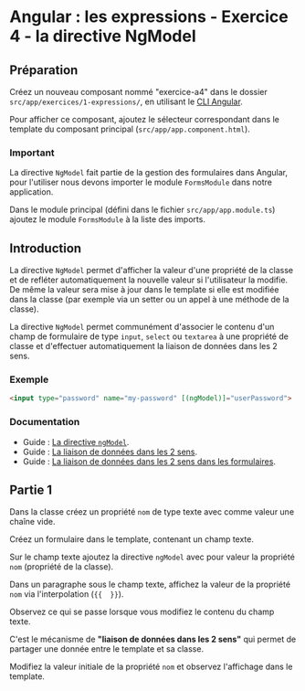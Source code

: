 # Angular : les expressions - Exercice 4 - la directive NgModel


## Préparation
Créez un nouveau composant nommé "exercice-a4" dans le dossier `src/app/exercices/1-expressions/`, en utilisant le [CLI Angular](https://angular.io/cli).

Pour afficher ce composant, ajoutez le sélecteur correspondant dans le template du composant principal (`src/app/app.component.html`).

### Important

La directive `NgModel` fait partie de la gestion des formulaires dans Angular, pour l'utiliser nous devons importer le module `FormsModule` dans notre application.

Dans le module principal (défini dans le fichier `src/app/app.module.ts`) ajoutez le module `FormsModule` à la liste des imports.


## Introduction

La directive `NgModel` permet d'afficher la valeur d'une propriété de la classe et de refléter automatiquement la nouvelle valeur si l'utilisateur la modifie. De même la valeur sera mise à jour dans le template si elle est modifiée dans la classe (par exemple via un setter ou un appel à une méthode de la classe).

La directive `NgModel` permet communément d'associer le contenu d'un champ de formulaire de type `input`, `select` ou `textarea` à une propriété de classe et d'effectuer automatiquement la liaison de données dans les 2 sens.

### Exemple
``` html
<input type="password" name="my-password" [(ngModel)]="userPassword">
```

### Documentation
- Guide : [La directive `ngModel`](https://angular.io/guide/template-syntax#ngModel).
- Guide : [La liaison de données dans les 2 sens](https://angular.io/guide/template-syntax#two-way-binding-).
- Guide : [La liaison de données dans les 2 sens dans les formulaires](https://angular.io/guide/forms#two-way-data-binding-with-ngmodel).


## Partie 1
Dans la classe créez un propriété `nom` de type texte avec comme valeur une chaîne vide.

Créez un formulaire dans le template, contenant un champ texte.

Sur le champ texte ajoutez la directive `ngModel` avec pour valeur la propriété `nom` (propriété de la classe).

Dans un paragraphe sous le champ texte, affichez la valeur de la propriété `nom` via l'interpolation (`{{  }}`).

Observez ce qui se passe lorsque vous modifiez le contenu du champ texte.

C'est le mécanisme de **"liaison de données dans les 2 sens"** qui permet de partager une donnée entre le template et sa classe.

Modifiez la valeur initiale de la propriété `nom` et observez l'affichage dans le template.
